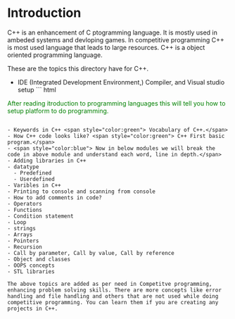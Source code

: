 # Introduction

C++ is an enhancement of C ptogramming language. It is mostly used in ambeded systems and devloping games. In competitive programming C++ is most used language that leads to large resources. C++ is a object oriented programming language.

These are the topics this directory have for C++.

- IDE (Integrated Development Environment,) Compiler, and Visual studio setup ``` html

<span style="color:green"> After reading itroduction to programming languages this will tell you how to setup platform to do programming.</span>

```

- Keywords in C++ <span style="color:green"> Vocabulary of C++.</span>
- How C++ code looks like? <span style="color:green"> C++ First basic program.</span>
- <span style="color:blue"> Now in below modules we will break the code in above module and understand each word, line in depth.</span>
- Adding libraries in C++
- datatype
  - Predefined
  - Userdefined
- Varibles in C++
- Printing to console and scanning from console
- How to add comments in code?
- Operators
- Functions
- Condition statement
- Loop
- strings
- Arrays
- Pointers
- Recursion
- Call by parameter, Call by value, Call by reference
- Object and classes
- OOPS concepts
- STL libraries

The above topics are added as per need in Competitve programming, enhancing problem solving skills. There are more concepts like error handling and file handling and others that are not used while doing competitive programming. You can learn them if you are creating any projects in C++.
